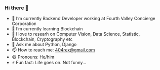 ### Hi there 👋

- 🔭 I’m currently Backend Developer working at Fourth Valley Concierge Corporation
- 🌱 I’m currently learning Blockchain
- 🔬 I love to researh on Computer Vision, Data Science, Statistic, Blockchain, Cryptography etc 
- 💬 Ask me about Python, Django
- 📫 How to reach me: 404rex@gmail.com
- 😄 Pronouns: He/him
- ⚡ Fun fact: Life goes on. Not funny...
